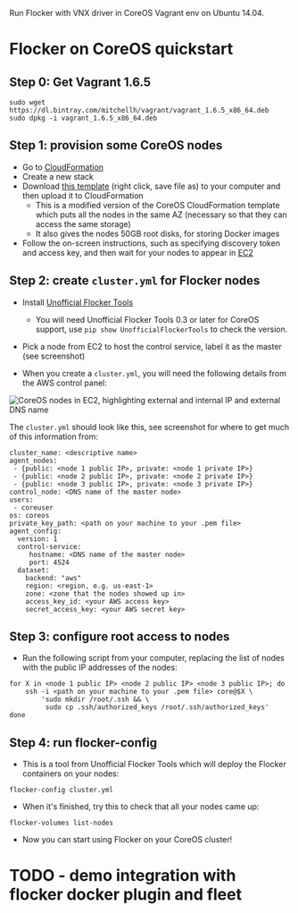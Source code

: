 Run Flocker with VNX driver in CoreOS Vagrant env on Ubuntu 14.04.

# Flocker on CoreOS quickstart
## Step 0: Get Vagrant 1.6.5

```
sudo wget https://dl.bintray.com/mitchellh/vagrant/vagrant_1.6.5_x86_64.deb
sudo dpkg -i vagrant_1.6.5_x86_64.deb
```

## Step 1: provision some CoreOS nodes

* Go to [CloudFormation](https://console.aws.amazon.com/cloudformation/home#/stacks?filter=active)
* Create a new stack
* Download [this template](https://raw.githubusercontent.com/ClusterHQ/flocker-coreos/master/coreos-stable-hvm.template) (right click, save file as) to your computer and then upload it to CloudFormation
   * This is a modified version of the CoreOS CloudFormation template which puts all the nodes in the same AZ (necessary so that they can access the same storage)
   * It also gives the nodes 50GB root disks, for storing Docker images
* Follow the on-screen instructions, such as specifying discovery token and access key, and then wait for your nodes to appear in [EC2](https://console.aws.amazon.com/ec2/v2/home)

## Step 2: create `cluster.yml` for Flocker nodes

* Install [Unofficial Flocker Tools](https://docs.clusterhq.com/en/latest/labs/installer.html)
    * You will need Unofficial Flocker Tools 0.3 or later for CoreOS support, use `pip show UnofficialFlockerTools` to check the version.

* Pick a node from EC2 to host the control service, label it as the master (see screenshot)

* When you create a `cluster.yml`, you will need the following details from the AWS control panel:

![CoreOS nodes in EC2, highlighting external and internal IP and external DNS name](coreos-aws.png)

The `cluster.yml` should look like this, see screenshot for where to get much of this information from:
```
cluster_name: <descriptive name>
agent_nodes:
 - {public: <node 1 public IP>, private: <node 1 private IP>}
 - {public: <node 2 public IP>, private: <node 2 private IP>}
 - {public: <node 3 public IP>, private: <node 3 private IP>}
control_node: <DNS name of the master node>
users:
 - coreuser
os: coreos
private_key_path: <path on your machine to your .pem file>
agent_config:
  version: 1
  control-service:
     hostname: <DNS name of the master node>
     port: 4524
  dataset:
    backend: "aws"
    region: <region, e.g. us-east-1>
    zone: <zone that the nodes showed up in>
    access_key_id: <your AWS access key>
    secret_access_key: <your AWS secret key>
```
## Step 3: configure root access to nodes

* Run the following script from your computer, replacing the list of nodes with the public IP addresses of the nodes:

```
for X in <node 1 public IP> <node 2 public IP> <node 3 public IP>; do
    ssh -i <path on your machine to your .pem file> core@$X \
        'sudo mkdir /root/.ssh && \
         sudo cp .ssh/authorized_keys /root/.ssh/authorized_keys'
done
```

## Step 4: run flocker-config

* This is a tool from Unofficial Flocker Tools which will deploy the Flocker containers on your nodes:

```
flocker-config cluster.yml
```

* When it's finished, try this to check that all your nodes came up:

```
flocker-volumes list-nodes
```

* Now you can start using Flocker on your CoreOS cluster!

# TODO - demo integration with flocker docker plugin and fleet
